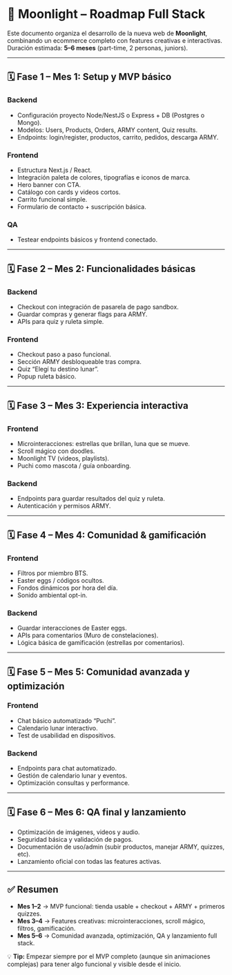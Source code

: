 # 🌙 Moonlight – Roadmap Full Stack

Este documento organiza el desarrollo de la nueva web de **Moonlight**, combinando un ecommerce completo con features creativas e interactivas.  
Duración estimada: **5–6 meses** (part-time, 2 personas, juniors).  

---

## 🗓 Fase 1 – Mes 1: Setup y MVP básico

### Backend
- Configuración proyecto Node/NestJS o Express + DB (Postgres o Mongo).  
- Modelos: Users, Products, Orders, ARMY content, Quiz results.  
- Endpoints: login/register, productos, carrito, pedidos, descarga ARMY.  

### Frontend
- Estructura Next.js / React.  
- Integración paleta de colores, tipografías e iconos de marca.  
- Hero banner con CTA.  
- Catálogo con cards y videos cortos.  
- Carrito funcional simple.  
- Formulario de contacto + suscripción básica.  

### QA
- Testear endpoints básicos y frontend conectado.  

---

## 🗓 Fase 2 – Mes 2: Funcionalidades básicas

### Backend
- Checkout con integración de pasarela de pago sandbox.  
- Guardar compras y generar flags para ARMY.  
- APIs para quiz y ruleta simple.  

### Frontend
- Checkout paso a paso funcional.  
- Sección ARMY desbloqueable tras compra.  
- Quiz “Elegí tu destino lunar”.  
- Popup ruleta básico.  

---

## 🗓 Fase 3 – Mes 3: Experiencia interactiva

### Frontend
- Microinteracciones: estrellas que brillan, luna que se mueve.  
- Scroll mágico con doodles.  
- Moonlight TV (videos, playlists).  
- Puchi como mascota / guía onboarding.  

### Backend
- Endpoints para guardar resultados del quiz y ruleta.  
- Autenticación y permisos ARMY.  

---

## 🗓 Fase 4 – Mes 4: Comunidad & gamificación

### Frontend
- Filtros por miembro BTS.  
- Easter eggs / códigos ocultos.  
- Fondos dinámicos por hora del día.  
- Sonido ambiental opt-in.  

### Backend
- Guardar interacciones de Easter eggs.  
- APIs para comentarios (Muro de constelaciones).  
- Lógica básica de gamificación (estrellas por comentarios).  

---

## 🗓 Fase 5 – Mes 5: Comunidad avanzada y optimización

### Frontend
- Chat básico automatizado “Puchi”.  
- Calendario lunar interactivo.  
- Test de usabilidad en dispositivos.  

### Backend
- Endpoints para chat automatizado.  
- Gestión de calendario lunar y eventos.  
- Optimización consultas y performance.  

---

## 🗓 Fase 6 – Mes 6: QA final y lanzamiento

- Optimización de imágenes, videos y audio.  
- Seguridad básica y validación de pagos.  
- Documentación de uso/admin (subir productos, manejar ARMY, quizzes, etc).  
- Lanzamiento oficial con todas las features activas.  

---

## ✅ Resumen

- **Mes 1–2** → MVP funcional: tienda usable + checkout + ARMY + primeros quizzes.  
- **Mes 3–4** → Features creativas: microinteracciones, scroll mágico, filtros, gamificación.  
- **Mes 5–6** → Comunidad avanzada, optimización, QA y lanzamiento full stack.  

💡 **Tip:** Empezar siempre por el MVP completo (aunque sin animaciones complejas) para tener algo funcional y visible desde el inicio.
